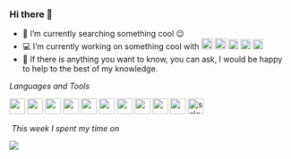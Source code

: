 ### Hi there 👋
- 🔭 I’m currently searching something cool :wink:
- 💻 I’m currently working on something cool with <img src="https://cdn.jsdelivr.net/gh/devicons/devicon/icons/java/java-original-wordmark.svg" width="20" height="20"/> <img src="https://cdn.jsdelivr.net/gh/devicons/devicon/icons/python/python-original-wordmark.svg" width="20" height="20"/> <img src="https://raw.githubusercontent.com/detain/svg-logos/780f25886640cef088af994181646db2f6b1a3f8/svg/selenium-logo.svg" alt="selenium" width="18" height="18"/>  <img src="https://avatars.githubusercontent.com/u/574284?s=200&v=4" width="18" height="18"/> <img src="https://cdn.jsdelivr.net/gh/devicons/devicon/icons/laravel/laravel-plain-wordmark.svg" width="18" height="18"/>
- 💬 If there is anything you want to know, you can ask, I would be happy to help to the best of my knowledge.


*Languages&nbsp;and&nbsp;Tools*
  <br/>
  <p align="left">  <img src="https://cdn.jsdelivr.net/gh/devicons/devicon/icons/windows8/windows8-original.svg" width="28" height="28"/>  <img src="https://cdn.jsdelivr.net/gh/devicons/devicon/icons/html5/html5-original.svg" width="28" height="28"/> <img src="https://cdn.jsdelivr.net/gh/devicons/devicon/icons/css3/css3-original.svg" width="28" height="28"/> <img src="https://cdn.jsdelivr.net/gh/devicons/devicon/icons/bootstrap/bootstrap-original.svg" width="28" height="28"/> <img src="https://cdn.jsdelivr.net/gh/devicons/devicon/icons/php/php-original.svg" width="28" height="28"/> <img src="https://cdn.jsdelivr.net/gh/devicons/devicon/icons/laravel/laravel-plain-wordmark.svg" width="28" height="28"/> <img src="https://cdn.jsdelivr.net/gh/devicons/devicon/icons/java/java-original-wordmark.svg" width="28" height="28"/>  <img src="https://cdn.jsdelivr.net/gh/devicons/devicon/icons/microsoftsqlserver/microsoftsqlserver-plain-wordmark.svg" width="28" height="28"/> <img src="https://cdn.jsdelivr.net/gh/devicons/devicon/icons/mysql/mysql-original-wordmark.svg" width="28" height="28"/> <img src="https://cdn.jsdelivr.net/gh/devicons/devicon/icons/jenkins/jenkins-original.svg" width="28" height="28" /> <img src="https://raw.githubusercontent.com/detain/svg-logos/780f25886640cef088af994181646db2f6b1a3f8/svg/selenium-logo.svg" alt="selenium" width="28" height="28"/>
  
 &nbsp;*This week I spent my time on*
  
  <p align="left">
 <img src="https://wakatime.com/share/@02caed5c-d23e-4dfb-8c7a-dbc307d5374b/698ac56a-799a-484c-89f8-56b1f37b5c73.svg"/>
  </p>
  
  
  
<!--
**ysnblgn/ysnblgn** is a ✨ _special_ ✨ repository because its `README.md` (this file) appears on your GitHub profile.

Here are some ideas to get you started:

- 🔭 I’m currently working on ...
- 🌱 I’m currently learning ...
- 👯 I’m looking to collaborate on ...
- 🤔 I’m looking for help with ...
- 💬 Ask me about ...
- 📫 How to reach me: ...
- 😄 Pronouns: ...
- ⚡ Fun fact: ...
<img src="https://cdn.jsdelivr.net/gh/devicons/devicon/icons/unix/unix-original.svg" width="28" height="28"/>
<img src="https://cdn.jsdelivr.net/gh/devicons/devicon/icons/python/python-original-wordmark.svg" width="28" height="28"/>
<img src="https://cdn.jsdelivr.net/gh/devicons/devicon/icons/linux/linux-original.svg" width="28" height="28"/>
-->

